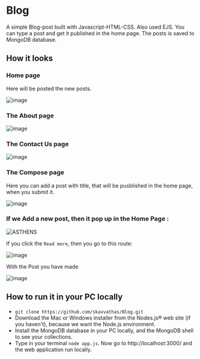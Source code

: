# Blog

A simple Blog-post built with Javascript-HTML-CSS. Also used EJS. You can type a post and get it published in the home page. The posts is saved to MongoDB database. 

## How it looks

### Home page
Here will be posted the new posts.

![image](https://user-images.githubusercontent.com/72434722/208239406-50dec62a-e258-4310-8987-ea60bd3807be.png)


### The About page
![image](https://user-images.githubusercontent.com/72434722/208195329-1b6fc451-0755-4832-b8fb-087ba68cd2d6.png)

### The Contact Us page
![image](https://user-images.githubusercontent.com/72434722/208195425-6ee61d65-c216-468f-aeb6-332b358cc289.png)

### The Compose page
Here you can add a post with title, that will be pusblished in the home page, when you submit it.

![image](https://user-images.githubusercontent.com/72434722/208195489-f19b9aeb-c642-46f8-974a-fdc5bb4ca4ed.png)

### If we Add a new post, then it pop up in the Home Page :

![ASTHENS](https://user-images.githubusercontent.com/72434722/208241142-0f109e5e-0daf-4743-8d9e-ea707d77312f.png)

If you click the `Read more`, then you go to this route:

![image](https://user-images.githubusercontent.com/72434722/208241484-f8d8ca4f-1d2e-48ce-89c0-86c31f8769ac.png)

With the Post you have made

![image](https://user-images.githubusercontent.com/72434722/208241358-a8fb1c39-b6b4-49f2-bd3e-62e36f2e0788.png)



## How to run it in your PC locally

- `git clone https://github.com/skavvathas/Blog.git`
- Download the Mac or Windows installer from the Nodes.js® web site (if you haven't), because we want the Node.js environment.
- Install the MongoDB database in your PC locally, and the MongoDB shell to see your collections.
- Type in your terminal `node app.js`. Now go to http://localhost:3000/ and the web application run locally.
